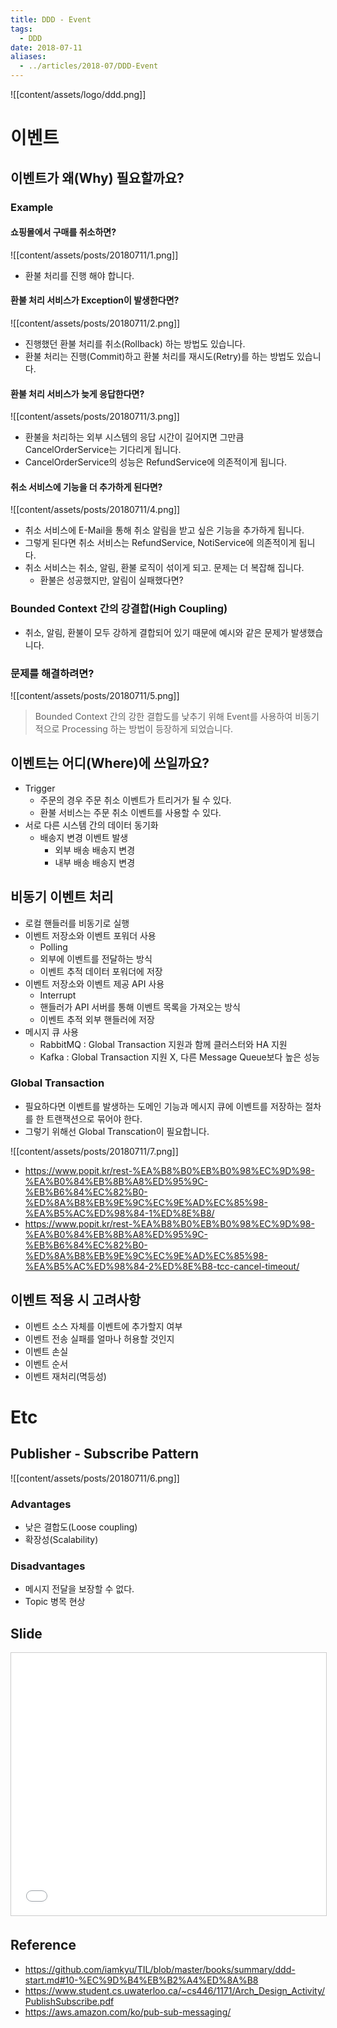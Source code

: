 ```yaml
---
title: DDD - Event
tags:
  - DDD
date: 2018-07-11
aliases: 
  - ../articles/2018-07/DDD-Event
---
```


![[content/assets/logo/ddd.png]]


# 이벤트
## 이벤트가 왜(Why) 필요할까요?
### Example
#### 쇼핑몰에서 구매를 취소하면?
![[content/assets/posts/20180711/1.png]]
- 환불 처리를 진행 해야 합니다.

#### 환불 처리 서비스가 Exception이 발생한다면?
![[content/assets/posts/20180711/2.png]]
- 진행했던 환불 처리를 취소(Rollback) 하는 방법도 있습니다.
- 환불 처리는 진행(Commit)하고 환불 처리를 재시도(Retry)를 하는 방법도 있습니다.

#### 환불 처리 서비스가 늦게 응답한다면?
![[content/assets/posts/20180711/3.png]]
- 환불을 처리하는 외부 시스템의 응답 시간이 길어지면 그만큼 CancelOrderService는 기다리게 됩니다.
- CancelOrderService의 성능은 RefundService에 의존적이게 됩니다.

#### 취소 서비스에 기능을 더 추가하게 된다면?
![[content/assets/posts/20180711/4.png]]

- 취소 서비스에 E-Mail을 통해 취소 알림을 받고 싶은 기능을 추가하게 됩니다.
- 그렇게 된다면 취소 서비스는 RefundService, NotiService에 의존적이게 됩니다.
- 취소 서비스는 취소, 알림, 환불 로직이 섞이게 되고. 문제는 더 복잡해 집니다.
  - 환불은 성공했지만, 알림이 실패했다면?

### Bounded Context 간의 강결합(High Coupling)
- 취소, 알림, 환불이 모두 강하게 결합되어 있기 때문에 예시와 같은 문제가 발생했습니다.


### 문제를 해결하려면?
![[content/assets/posts/20180711/5.png]]

> Bounded Context 간의 강한 결합도를 낮추기 위해 Event를 사용하여 비동기적으로 Processing 하는 방법이 등장하게 되었습니다.

## 이벤트는 어디(Where)에 쓰일까요?
- Trigger
  - 주문의 경우 주문 취소 이벤트가 트리거가 될 수 있다.
  - 환불 서비스는 주문 취소 이벤트를 사용할 수 있다.
- 서로 다른 시스템 간의 데이터 동기화
  - 배송지 변경 이벤트 발생
    - 외부 배송 배송지 변경
    - 내부 배송 배송지 변경

## 비동기 이벤트 처리
- 로컬 핸들러를 비동기로 실행
- 이벤트 저장소와 이벤트 포워더 사용
  - Polling
  - 외부에 이벤트를 전달하는 방식
  - 이벤트 추적 데이터 포워더에 저장
- 이벤트 저장소와 이벤트 제공 API 사용
  - Interrupt
  - 핸들러가 API 서버를 통해 이벤트 목록을 가져오는 방식
  - 이벤트 추적 외부 핸들러에 저장
- 메시지 큐 사용
  - RabbitMQ : Global Transaction 지원과 함께 클러스터와 HA 지원
  - Kafka : Global Transaction 지원 X, 다른 Message Queue보다 높은 성능

### Global Transaction
- 필요하다면 이벤트를 발생하는 도메인 기능과 메시지 큐에 이벤트를 저장하는 절차를 한 트랜잭션으로 묶어야 한다.
- 그렇기 위해선 Global Transcation이 필요합니다.

![[content/assets/posts/20180711/7.png]]

- <https://www.popit.kr/rest-%EA%B8%B0%EB%B0%98%EC%9D%98-%EA%B0%84%EB%8B%A8%ED%95%9C-%EB%B6%84%EC%82%B0-%ED%8A%B8%EB%9E%9C%EC%9E%AD%EC%85%98-%EA%B5%AC%ED%98%84-1%ED%8E%B8/>
- <https://www.popit.kr/rest-%EA%B8%B0%EB%B0%98%EC%9D%98-%EA%B0%84%EB%8B%A8%ED%95%9C-%EB%B6%84%EC%82%B0-%ED%8A%B8%EB%9E%9C%EC%9E%AD%EC%85%98-%EA%B5%AC%ED%98%84-2%ED%8E%B8-tcc-cancel-timeout/>

## 이벤트 적용 시 고려사항
- 이벤트 소스 자체를 이벤트에 추가할지 여부
- 이벤트 전송 실패를 얼마나 허용할 것인지
- 이벤트 손실
- 이벤트 순서
- 이벤트 재처리(멱등성)

# Etc
## Publisher - Subscribe Pattern
![[content/assets/posts/20180711/6.png]]
### Advantages
- 낮은 결합도(Loose coupling)
- 확장성(Scalability)

### Disadvantages
- 메시지 전달을 보장할 수 없다.
- Topic 병목 현상

## Slide
<iframe src="//www.slideshare.net/slideshow/embed_code/key/xSnFAa7RtOSi0P" width="510" height="420" frameborder="0" marginwidth="0" marginheight="0" scrolling="no" style="border:1px solid #CCC; border-width:1px; margin-bottom:5px; max-width: 100%;" allowfullscreen> </iframe>



## Reference
- <https://github.com/iamkyu/TIL/blob/master/books/summary/ddd-start.md#10-%EC%9D%B4%EB%B2%A4%ED%8A%B8>
- <https://www.student.cs.uwaterloo.ca/~cs446/1171/Arch_Design_Activity/PublishSubscribe.pdf>
- <https://aws.amazon.com/ko/pub-sub-messaging/>
